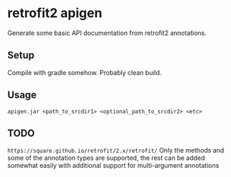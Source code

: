 # retrofit2 apigen

Generate some basic API documentation from retrofit2 annotations.

## Setup

Compile with gradle somehow. Probably clean build.

## Usage

`apigen.jar <path_to_srcdir1> <optional_path_to_srcdir2> <etc>`

## TODO

`https://square.github.io/retrofit/2.x/retrofit/` 
Only the methods and some of the annotation types are supported, the rest can be added somewhat easily with additional support for multi-argument annotations
